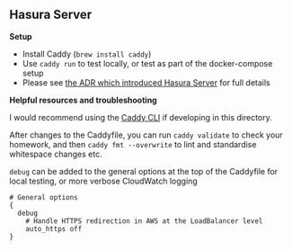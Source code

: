 ## Hasura Server

**Setup**
 - Install Caddy (`brew install caddy`)
 - Use `caddy run` to test locally, or test as part of the docker-compose setup
 - Please see [the ADR which introduced Hasura Server](https://github.com/theopensystemslab/planx-new/blob/main/doc/architecture/decisions/0002-create-reverse-proxy-for-hasura.md) for full details

**Helpful resources and troubleshooting**

I would recommend using the [Caddy CLI](https://caddyserver.com/docs/command-line) if developing in this directory.

After changes to the Caddyfile, you can run `caddy validate` to check your homework, and then `caddy fmt --overwrite` to lint and standardise whitespace changes etc.

`debug` can be added to the general options at the top of the Caddyfile for local testing, or more verbose CloudWatch logging

```
# General options
{
  debug
	# Handle HTTPS redirection in AWS at the LoadBalancer level
	auto_https off
}
```